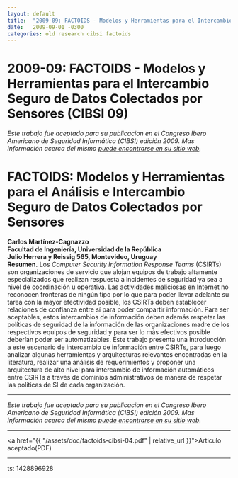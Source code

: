 ```yaml
---
layout: default
title:  "2009-09: FACTOIDS - Modelos y Herramientas para el Intercambio Seguro de Datos Colectados por Sensores (CIBSI 09)"
date:   2009-09-01 -0300
categories: old research cibsi factoids
---
```


# 2009-09: FACTOIDS - Modelos y Herramientas para el Intercambio Seguro de Datos Colectados por Sensores (CIBSI 09)

<p><em>Este trabajo fue aceptado para su publicacion en el Congreso Ibero Americano de Seguridad Inform&aacute;tica (CIBSI)&nbsp;edici&oacute;n 2009. Mas informaci&oacute;n acerca del mismo <a href="http://www.fing.edu.uy/cibsi09">puede encontrarse en su sitio web</a>.</em></p>
<h1>FACTOIDS: Modelos y Herramientas para el An&aacute;lisis e Intercambio Seguro de Datos Colectados por Sensores</h1>
<div><strong>Carlos Mart&iacute;nez-Cagnazzo<br /></strong></div>
<div><strong>Facultad de Ingenier&iacute;a, Universidad de la Rep&uacute;blica<br /></strong></div>
<div><strong>Julio Herrera y Reissig 565, Montevideo, Uruguay</strong></div>
<div><strong>Resumen.</strong> Los <em>Computer Security Information Response Teams </em>(CSIRTs) son organizaciones de servicio que alojan equipos de trabajo altamente especializados que realizan respuesta a incidentes de seguridad ya sea a nivel de coordinaci&oacute;n u operativa. Las actividades maliciosas en Internet no reconocen fronteras de ning&uacute;n tipo por lo que para poder llevar adelante su tarea con la&nbsp;mayor efectividad posible, los CSIRTs deben establecer relaciones de confianza entre s&iacute; para poder compartir informaci&oacute;n. Para ser aceptables, estos intercambios de informaci&oacute;n deben adem&aacute;s respetar las pol&iacute;ticas de seguridad de la informaci&oacute;n de las organizaciones madre de los respectivos equipos de seguridad y para ser lo m&aacute;s efectivos posible deber&iacute;an poder ser automatizables. Este trabajo presenta una introducci&oacute;n a este escenario de intercambio de informaci&oacute;n entre CSIRTs, para luego analizar algunas herramientas y arquitecturas relevantes encontradas en la literatura, realizar una an&aacute;lisis de requerimientos y proponer una arquitectura de alto nivel para intercambio de informaci&oacute;n autom&aacute;ticos entre CSIRTs a trav&eacute;s de dominios administrativos de manera de respetar las pol&iacute;ticas de SI de cada organizaci&oacute;n.</div>
<hr />
<p><em>Este trabajo fue aceptado para su publicacion en el Congreso Ibero Americano de Seguridad Inform&aacute;tica (CIBSI)&nbsp;edici&oacute;n 2009. Mas informaci&oacute;n acerca del mismo <a href="http://www.fing.edu.uy/cibsi09">puede encontrarse en su sitio web</a>.</em></p>

<hr/>

<a href="{{ "/assets/doc/factoids-cibsi-04.pdf" | relative_url }}">Articulo aceptado(PDF)</a>

<hr />
<p>ts: 1428896928</p>